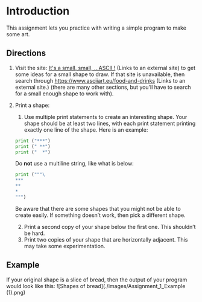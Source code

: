# Introduction
This assignment lets you practice with writing a simple program to make some art.

## Directions
1. Visit the site:  [It's a small, small, ...ASCII !](http://www.oocities.org/spunk1111/small.htm) (Links to an external site) to get some ideas for a small shape to draw. If that site is unavailable, then search through https://www.asciiart.eu/food-and-drinks (Links to an external site.) (there are many other sections, but you’ll have to search for a small enough shape to work with).
2. Print a shape:
    1. Use multiple print statements to create an interesting shape. Your shape should be at least two lines, with each print statement printing exactly one line of the shape. Here is an example:
    ```python
    print ("***")
    print (" **")
    print ("  *")
    ```

    Do **not** use a multiline string, like what is below:
    ```python
    print ("""\
    ***
    **
    *
    """)
    ```
    Be aware that there are some shapes that you might not be able to create easily. If something doesn’t work, then pick a different shape.

    2. Print a second copy of your shape below the first one. This shouldn’t be hard.
    3. Print two copies of your shape that are horizontally adjacent. This may take some experimentation.
    
## Example
If your original shape is a slice of bread, then the output of your program would look like this:
![Shapes of bread](./images/Assignment_1_Example (1).png)
